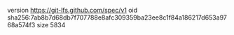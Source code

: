 version https://git-lfs.github.com/spec/v1
oid sha256:7ab8b7d68db7f707788e8afc309359ba23ee8c1f84a186217d653a9768a574f3
size 5834
